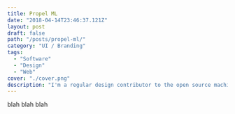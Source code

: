 ```yaml
---
title: Propel ML
date: "2018-04-14T23:46:37.121Z"
layout: post
draft: false
path: "/posts/propel-ml/"
category: "UI / Branding"
tags:
  - "Software"
  - "Design"
  - "Web"
cover: "./cover.png"
description: "I'm a regular design contributor to the open source machine learning framework, PropelMl. Designed and implemented the landing page, API reference, and code sandbox UI."
---
```

blah blah blah